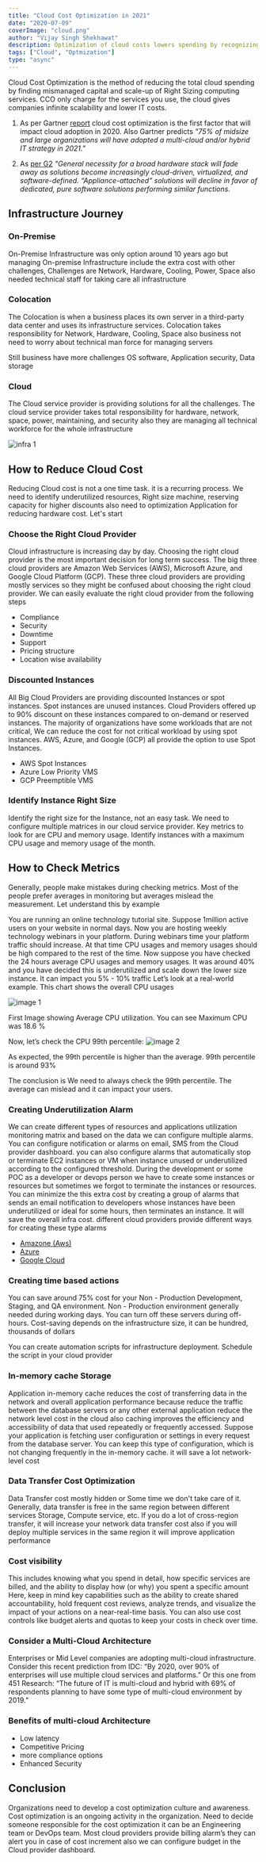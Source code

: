 ```yaml
---
title: "Cloud Cost Optimization in 2021"
date: "2020-07-09"
coverImage: "cloud.png"
author: "Vijay Singh Shekhawat"
description: Optimization of cloud costs lowers spending by recognizing mismanaged capital, reserving higher discount space, and proper sizing.
tags: ["Cloud", "Optmization"]
type: "async"
---
```


Cloud Cost Optimization is the method of reducing the total cloud spending by finding mismanaged capital and scale-up of Right Sizing computing services. CCO only charge for the services you use, the cloud gives companies infinite scalability and lower IT costs.

1. As per Gartner [report](https://www.gartner.com/smarterwithgartner/4-trends-impacting-cloud-adoption-in-2020/) cloud cost optimization is the first factor that will impact cloud adoption in 2020. Also Gartner predicts _"75% of midsize and large organizations will have adopted a multi-cloud and/or hybrid IT strategy in 2021."_

2. As [per G2](https://research.g2.com/insights/2020-trends/it-cloud-computing-trends-2020) _"General necessity for a broad hardware stack will fade away as solutions become increasingly cloud-driven, virtualized, and software-defined. “Appliance-attached” solutions will decline in favor of dedicated, pure software solutions performing similar functions._

## Infrastructure Journey

### On-Premise

On-Premise Infrastructure was only option around 10 years ago but managing On-premise Infrastructure include the extra cost with other challenges, Challenges are Network, Hardware, Cooling, Power, Space also needed technical staff for taking care all infrastructure

### Colocation

The Colocation is when a business places its own server in a third-party data center and uses its infrastructure services. Colocation takes responsibility for Network, Hardware, Cooling, Space also business not need to worry about technical man force for managing servers

Still business have more challenges OS software, Application security, Data storage

### Cloud

The Cloud service provider is providing solutions for all the challenges. The cloud service provider takes total responsibility for hardware, network, space, power, maintaining, and security also they are managing all technical workforce for the whole infrastructure

![infra 1](infra1.png)

## How to Reduce Cloud Cost

Reducing Cloud cost is not a one time task. it is a recurring process. We need to identify underutilized resources, Right size machine, reserving capacity for higher discounts also need to optimization Application for reducing hardware cost. Let's start

### Choose the Right Cloud Provider

Cloud infrastructure is increasing day by day. Choosing the right cloud provider is the most important decision for long term success. The big three cloud providers are Amazon Web Services (AWS), Microsoft Azure, and Google Cloud Platform (GCP). These three cloud providers are providing mostly services so they might be confused about choosing the right cloud provider. We can easily evaluate the right cloud provider from the following steps

- Compliance
- Security
- Downtime
- Support
- Pricing structure
- Location wise availability

### Discounted Instances

All Big Cloud Providers are providing discounted Instances or spot instances. Spot instances are unused instances. Cloud Providers offered up to 90% discount on these instances compared to on-demand or reserved instances. The majority of organizations have some workloads that are not critical, We can reduce the cost for not critical workload by using spot instances. AWS, Azure, and Google (GCP) all provide the option to use Spot Instances.

- AWS Spot Instances
- Azure Low Priority VMS
- GCP Preemptible VMS

### Identify Instance Right Size

Identify the right size for the Instance, not an easy task. We need to configure multiple matrices in our cloud service provider. Key metrics to look for are CPU and memory usage. Identify instances with a maximum CPU usage and memory usage of the month.

## How to Check Metrics

Generally, people make mistakes during checking metrics. Most of the people prefer averages in monitoring but averages mislead the measurement. Let understand this by example

You are running an online technology tutorial site. Suppose 1million active users on your website in normal days. Now you are hosting weekly technology webinars in your platform. During webinars time your platform traffic should increase. At that time CPU usages and memory usages should be high compared to the rest of the time. Now suppose you have checked the 24 hours average CPU usages and memory usages. It was around 40% and you have decided this is underutilized and scale down the lower size instance. It can impact you 5% - 10% traffic Let’s look at a real-world example. This chart shows the overall CPU usages

![image 1](image1.png)

First Image showing Average CPU utilization. You can see Maximum CPU was 18.6 %

Now, let’s check the CPU 99th percentile:
![image 2](image2.png)

As expected, the 99th percentile is higher than the average. 99th percentile is around 93%

The conclusion is We need to always check the 99th percentile. The average can mislead and it can impact your users.

### Creating Underutilization Alarm

We can create different types of resources and applications utilization monitoring matrix and based on the data we can configure multiple alarms. You can configure notification or alarms on email, SMS from the Cloud provider dashboard. you can also configure alarms that automatically stop or terminate EC2 instances or VM when instance unused or underutilized according to the configured threshold. During the development or some POC as a developer or devops person we have to create some instances or resources but sometimes we forgot to terminate the instances or resources. You can minimize the this extra cost by creating a group of alarms that sends an email notification to developers whose instances have been underutilized or ideal for some hours, then terminates an instance. It will save the overall infra cost. different cloud providers provide different ways for creating these type alarms

- [Amazone (Aws)](https://aws.amazon.com/cloudwatch/features/)
- [Azure](https://azure.microsoft.com/en-in/blog/announcing-azure-advisor-azure-monitor-and-resource-health/)
- [Google Cloud](https://cloud.google.com/compute/docs/instances/viewing-and-applying-idle-vm-recommendations)

### Creating time based actions

You can save around 75% cost for your Non - Production Development, Staging, and QA environment. Non - Production environment generally needed during working days. You can turn off these servers during off-hours. Cost-saving depends on the infrastructure size, it can be hundred, thousands of dollars

You can create automation scripts for infrastructure deployment. Schedule the script in your cloud provider

### In-memory cache Storage

Application in-memory cache reduces the cost of transferring data in the network and overall application performance because reduce the traffic between the database servers or any other external application reduce the network level cost in the cloud also caching improves the efficiency and accessibility of data that used repeatedly or frequently accessed. Suppose your application is fetching user configuration or settings in every request from the database server. You can keep this type of configuration, which is not changing frequently in the in-memory cache. it will save a lot network-level cost

### Data Transfer Cost Optimization

Data Transfer cost mostly hidden or Some time we don't take care of it. Generally, data transfer is free in the same region between different services Storage, Compute service, etc.
If you do a lot of cross-region transfer, it will increase your network data transfer cost also if you will deploy multiple services in the same region it will improve application performance

### Cost visibility

This includes knowing what you spend in detail, how specific services are billed, and the ability to display how (or why) you spent a specific amount Here, keep in mind key capabilities such as the ability to create shared accountability, hold frequent cost reviews, analyze trends, and visualize the impact of your actions on a near-real-time basis. You can also use cost controls like budget alerts and quotas to keep your costs in check over time.

### Consider a Multi-Cloud Architecture

Enterprises or Mid Level companies are adopting multi-cloud infrastructure. Consider this recent prediction from IDC: “By 2020, over 90% of enterprises will use multiple cloud services and platforms.” Or this one from 451 Research: “The future of IT is multi-cloud and hybrid with 69% of respondents planning to have some type of multi-cloud environment by 2019.”

### Benefits of multi-cloud Architecture

- Low latency
- Competitive Pricing
- more compliance options
- Enhanced Security

## Conclusion

Organizations need to develop a cost optimization culture and awareness. Cost optimization is an ongoing activity in the organization. Need to decide someone responsible for the cost optimization it can be an Engineering team or DevOps team. Most cloud providers provide billing alarm’s they can alert you in case of cost increment also we can configure budget in the Cloud provider dashboard.
